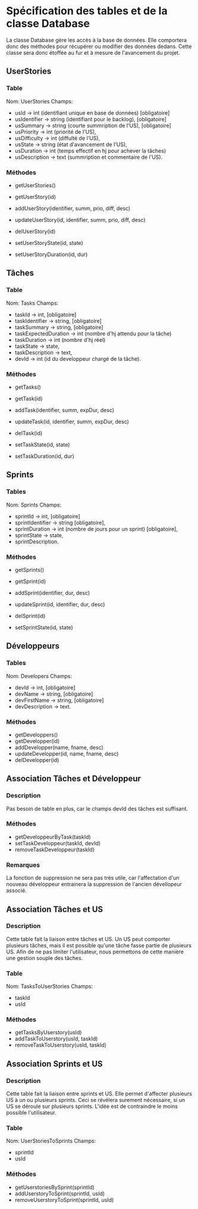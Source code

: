 
# Spécification des tables et de la classe Database

La classe Database gère les accès à la base de données. Elle comportera
donc des méthodes pour récupérer ou modifier des données dedans. Cette classe
sera donc étoffée au fur et à mesure de l'avancement du projet.



## UserStories
### Table

Nom: UserStories
Champs:
* usId -> int (identifiant unique en base de données)   [obligatoire]
* usIdentifier -> string (identifiant pour le backlog), [obligatoire]
* usSummary -> string (courte summription de l'US), [obligatoire]
* usPriority -> int (priorité de l'US),
* usDifficulty -> int (diffulté de l'US),
* usState -> string (état d'avancement de l'US),
* usDuration -> int (temps effectif en hj pour achever la tâches)
* usDescription -> text (summription et commentaire de l'US).

### Méthodes

* getUserStories()
* getUserStory(id)
* addUserStory(identifier, summ, prio, diff, desc)
* updateUserStory(id, identifier, summ, prio, diff, desc)
* delUserStory(id)

* setUserStoryState(id, state)
* setUserStoryDuration(id, dur)


## Tâches
### Table

Nom: Tasks
Champs:
* taskId -> int,                [obligatoire]
* taskIdentifier -> string,     [obligatoire]
* taskSummary -> string,    [obligatoire]
* taskExpectedDuration -> int (nombre d'hj attendu pour la tâche)
* taskDuration -> int (nombre d'hj réel)
* taskState -> state,
* taskDescription -> text,
* devId -> int (id du developpeur chargé de la tâche).

### Méthodes

* getTasks()
* getTask(id)
* addTask(identifier, summ, expDur, desc)
* updateTask(id, identifier, summ, expDur, desc)
* delTask(id)

* setTaskState(id, state)
* setTaskDuration(id, dur)


## Sprints
### Tables

Nom: Sprints
Champs:
* sprintId -> int,              [obligatoire]
* sprintIdentifier -> string    [obligatoire],
* sprintDuration -> int (nombre de jours pour un sprint) [obligatoire],
* sprintState -> state,
* sprintDescription.

### Méthodes

* getSprints()
* getSprint(id)
* addSprint(identifier, dur, desc)
* updateSprint(id, identifier, dur, desc)
* delSprint(id)

* setSprintState(id, state)


## Développeurs
### Tables

Nom: Developers
Champs:
* devId -> int,             [obligatoire]
* devName -> string,        [obligatoire]
* devFirstName -> string,   [obligatoire]
* devDescription -> text.

### Méthodes

* getDeveloppers()
* getDevelopper(id)
* addDevelopper(name, fname, desc)
* updateDevelopper(id, name, fname, desc)
* delDevelopper(id)


## Association Tâches et Développeur

### Description

Pas besoin de table en plus, car le champs devId des tâches
est suffisant.

### Méthodes

* getDeveloppeurByTask(taskId)
* setTaskDeveloppeur(taskId, devId)
* removeTaskDeveloppeur(taskId)

### Remarques

La fonction de suppression ne sera pas très utile, car l'affectation d'un
nouveau développeur entrainera la suppression de l'ancien
dévellopeur associé.


## Association Tâches et US

### Description

Cette table fait la liaison entre tâches et US. Un US peut comporter plusieurs
tâches, mais il est possible qu'une tâche fasse partie de plusieurs US. Afin de ne
pas limiter l'utilisateur, nous permettons de cette manière une gestion souple des tâches.

### Table

Nom: TasksToUserStories
Champs:

* taskId
* usId

### Méthodes

* getTasksByUserstory(usId)
* addTaskToUserstory(usId, taskId)
* removeTaskToUserstory(usId, taskId)


## Association Sprints et US

### Description

Cette table fait la liaison entre sprints et US. Elle permet d'affecter plusieurs
US à un ou plusieurs sprints. Ceci se révélera surement nécessaire, si un US se déroule
sur plusieurs sprints. L'idée est de contraindre le moins possible l'utilisateur.

### Table

Nom: UserStoriesToSprints
Champs:

* sprintId
* usId

### Méthodes

* getUserstoriesBySprint(sprintId)
* addUserstoryToSprint(sprintId, usId)
* removeUserstoryToSprint(sprintId, usId)

